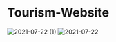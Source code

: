 # Tourism-Website
![2021-07-22 (1)](https://user-images.githubusercontent.com/68493773/126659503-44ed6f93-2e06-4928-9f3b-b48f09a4d83f.png)
![2021-07-22](https://user-images.githubusercontent.com/68493773/126659526-7d77f5c3-c236-457d-9080-991160c5f7f0.png)
